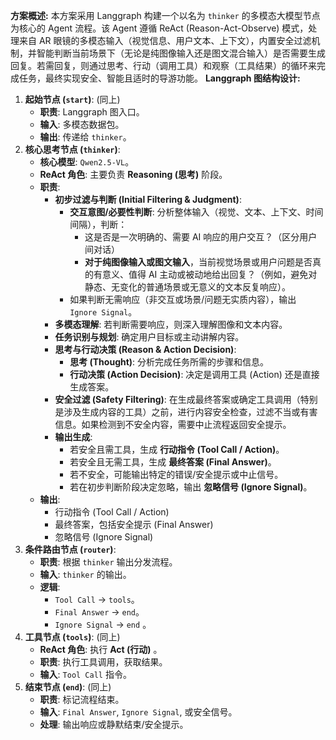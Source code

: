 **方案概述:**
本方案采用 Langgraph 构建一个以名为 `thinker` 的多模态大模型节点为核心的 Agent 流程。该 Agent 遵循 ReAct (Reason-Act-Observe) 模式，处理来自 AR 眼镜的多模态输入（视觉信息、用户文本、上下文），内置安全过滤机制，并智能判断当前场景下（无论是纯图像输入还是图文混合输入）是否需要生成回复。若需回复，则通过思考、行动（调用工具）和观察（工具结果）的循环来完成任务，最终实现安全、智能且适时的导游功能。
**Langgraph 图结构设计:**
1.  **起始节点 (`start`)**: (同上)
    *   **职责**: Langgraph 图入口。
    *   **输入**: 多模态数据包。
    *   **输出**: 传递给 `thinker`。
2.  **核心思考节点 (`thinker`)**:
    *   **核心模型**: `Qwen2.5-VL`。
    *   **ReAct 角色**: 主要负责 **Reasoning (思考)** 阶段。
    *   **职责**:
        *   **初步过滤与判断 (Initial Filtering & Judgment)**:
            *   **交互意图/必要性判断**: 分析整体输入（视觉、文本、上下文、时间间隔），判断：
                *   这是否是一次明确的、需要 AI 响应的用户交互？（区分用户间对话）
                *   **对于纯图像输入或图文输入**，当前视觉场景或用户问题是否真的有意义、值得 AI 主动或被动地给出回复？（例如，避免对静态、无变化的普通场景或无意义的文本反复响应）。
            *   如果判断无需响应（非交互或场景/问题无实质内容），输出 `Ignore Signal`。
        *   **多模态理解**: 若判断需要响应，则深入理解图像和文本内容。
        *   **任务识别与规划**: 确定用户目标或主动讲解内容。
        *   **思考与行动决策 (Reason & Action Decision)**:
            *   **思考 (Thought)**: 分析完成任务所需的步骤和信息。
            *   **行动决策 (Action Decision)**: 决定是调用工具 (Action) 还是直接生成答案。
        *   **安全过滤 (Safety Filtering)**: 在生成最终答案或确定工具调用（特别是涉及生成内容的工具）之前，进行内容安全检查，过滤不当或有害信息。如果检测到不安全内容，需要中止流程返回安全提示。
        *   **输出生成**:
            *   若安全且需工具，生成 **行动指令 (Tool Call / Action)**。
            *   若安全且无需工具，生成 **最终答案 (Final Answer)**。
            *   若不安全，可能输出特定的错误/安全提示或中止信号。
            *   若在初步判断阶段决定忽略，输出 **忽略信号 (Ignore Signal)**。
    *   **输出**:
        *   行动指令 (Tool Call / Action)
        *   最终答案，包括安全提示 (Final Answer)
        *   忽略信号 (Ignore Signal)
3.  **条件路由节点 (`router`)**:
    *   **职责**: 根据 `thinker` 输出分发流程。
    *   **输入**: `thinker` 的输出。
    *   **逻辑**:
        *   `Tool Call` -> `tools`。
        *   `Final Answer` -> `end`。
        *   `Ignore Signal` -> `end` 。
4.  **工具节点 (`tools`)**: (同上)
    *   **ReAct 角色**: 执行 **Act (行动)** 。
    *   **职责**: 执行工具调用，获取结果。
    *   **输入**: `Tool Call` 指令。
5.  **结束节点 (`end`)**: (同上)
    *   **职责**: 标记流程结束。
    *   **输入**: `Final Answer`, `Ignore Signal`, 或安全信号。
    *   **处理**: 输出响应或静默结束/安全提示。